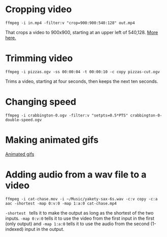 # Cropping video

    ffmpeg -i in.mp4 -filter:v "crop=900:900:540:128" out.mp4

That crops a video to 900x900, starting at an upper left of 540,128. [More here.](https://video.stackexchange.com/a/4571)
    
# Trimming video

    ffmpeg -i pizzas.ogv -ss 00:00:04 -t 00:00:10 -c copy pizzas-cut.ogv

Trims a video, starting at four seconds, then keeps the next ten seconds.

# Changing speed

    ffmpeg -i crabbington-0.ogv -filter:v "setpts=0.5*PTS" crabbington-0-double-speed.ogv

# Making animated gifs

[Animated gifs](animated-gifs.md)

# Adding audio from a wav file to a video

    ffmpeg -i cat-chase.mov -i ~/Music/yakety-sax-6s.wav -c:v copy -c:a aac -shortest -map 0:v:0 -map 1:a:0 cat-chase.mp4
  
 `-shortest ` tells it to make the output as long as the shortest of the two inputs. `-map 0:v:0` tells it to use the video from the first input in the first (only output) and `-map 1:a:0` tells it to use the audio from the second (1-indexed) input in the output.
 
